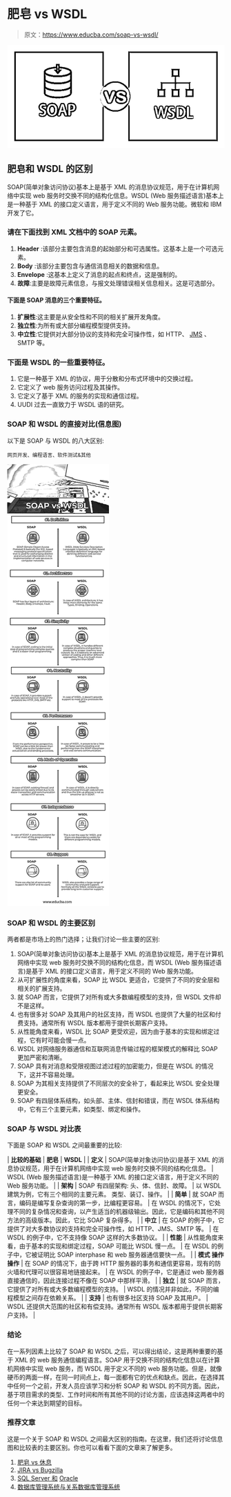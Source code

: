 # 肥皂 vs WSDL

> 原文：<https://www.educba.com/soap-vs-wsdl/>

![SOAP vs WSDL](img/d9bb2fb7bb463bb6d72819f4108c1059.png)



## 肥皂和 WSDL 的区别

SOAP(简单对象访问协议)基本上是基于 XML 的消息协议规范，用于在计算机网络中实现 web 服务时交换不同的结构化信息。WSDL (Web 服务描述语言)基本上是一种基于 XML 的接口定义语言，用于定义不同的 Web 服务功能。微软和 IBM 开发了它。

### 请在下面找到 XML 文档中的 SOAP 元素。

1.  **Header** :该部分主要包含消息的起始部分和可选属性。这基本上是一个可选元素。
2.  **Body** :该部分主要包含与通信消息相关的数据和信息。
3.  **Envelope** :这基本上定义了消息的起点和终点，这是强制的。
4.  **故障**:主要是故障元素信息，与报文处理错误相关信息相关。这是可选部分。

#### 下面是 SOAP 消息的三个重要特征。

1.  **扩展性**:这主要是从安全性和不同的相关扩展开发角度。
2.  **独立性**:为所有或大部分编程模型提供支持。
3.  **中立性**:它提供对大部分协议的支持和完全可操作性，如 HTTP、 [JMS](https://www.educba.com/what-is-jms/) 、SMTP 等。

### 下面是 WSDL 的一些重要特征。

1.  它是一种基于 XML 的协议，用于分散和分布式环境中的交换过程。
2.  它定义了 web 服务访问过程及其操作。
3.  它定义了基于 XML 的服务的实现和通信过程。
4.  UUDI 过去一直致力于 WSDL 语的研究。

### SOAP 和 WSDL 的直接对比(信息图)

以下是 SOAP 与 WSDL 的八大区别:

<small>网页开发、编程语言、软件测试&其他</small>

![SOAP vs WSDL Infographics](img/3142e145be46738c87f971362a788a85.png)



### SOAP 和 WSDL 的主要区别

两者都是市场上的热门选择；让我们讨论一些主要的区别:

1.  SOAP(简单对象访问协议)基本上是基于 XML 的消息协议规范，用于在计算机网络中实现 web 服务时交换不同的结构化信息，而 WSDL (Web 服务描述语言)是基于 XML 的接口定义语言，用于定义不同的 Web 服务功能。
2.  从可扩展性的角度来看，SOAP 比 WSDL 更适合，它提供了不同的安全层和相关的扩展支持。
3.  就 SOAP 而言，它提供了对所有或大多数编程模型的支持，但 WSDL 文件却不是这样。
4.  也有很多对 SOAP 及其用户的社区支持，而 WSDL 也提供了大量的社区和付费支持。通常所有 WSDL 版本都用于提供长期客户支持。
5.  从性能角度来看，WSDL 比 SOAP 更受欢迎，因为由于基本的实现和绑定过程，它有时可能会慢一点。
6.  WSDL 对网络服务器通信和互联网消息传输过程的框架模式的解释比 SOAP 更加严密和清晰。
7.  SOAP 具有对消息和受限视图过滤过程的加密能力，但是在 WSDL 的情况下，这并不容易处理。
8.  SOAP 为其相关支持提供了不同层次的安全补丁，看起来比 WSDL 安全处理更安全。
9.  SOAP 有四层体系结构，如头部、主体、信封和错误，而在 WSDL 体系结构中，它有三个主要元素，如类型、绑定和操作。

### SOAP 与 WSDL 对比表

下面是 SOAP 和 WSDL 之间最重要的比较:

| **比较的基础** | **肥皂** | **WSDL** |
| **定义** | SOAP(简单对象访问协议)是基于 XML 的消息协议规范，用于在计算机网络中实现 web 服务时交换不同的结构化信息。 | WSDL (Web 服务描述语言)是一种基于 XML 的接口定义语言，用于定义不同的 Web 服务功能。 |
| **架构** | SOAP 有四层架构:
头、体、信封、故障。 | 以 WSDL 建筑为例，它有三个相同的主要元素。
类型、装订、操作。 |
| **简单** | 就 SOAP 而言，编码是编写复杂查询的第一步，比编程更容易。 | 在 WSDL 的情况下，它处理不同的复杂情况和查询，以产生适当的机器级输出。因此，它是编码和其他不同方法的高级版本。因此，它比 SOAP 复杂得多。 |
| **中立** | 在 SOAP 的例子中，它提供了对大多数协议的支持和完全可操作性，如 HTTP、JMS、SMTP 等。 | 在 WSDL 的例子中，它不支持像 SOAP 这样的大多数协议。 |
| **性能** | 从性能角度来看，由于基本的实现和绑定过程，SOAP 可能比 WSDL 慢一点。 | 在 WSDL 的例子中，它被证明比 SOAP interphase 和 web 服务器通信要快一点。 |
| **模式** **操作** **操作** | 在 SOAP 的情况下，由于跨 HTTP 服务器的事务和通信更容易，现有的防火墙和代理可以很容易地链接起来。 | 在 WSDL 的例子中，它是通过 web 服务器直接通信的，因此连接过程不像在 SOAP 中那样平滑。 |
| **独立** | 就 SOAP 而言，它提供了对所有或大多数编程模型的支持。 | WSDL 的情况并非如此，不同的编程模型之间存在依赖关系。 |
| **支持** | 也有很多社区支持 SOAP 及其用户。 | WSDL 还提供大范围的社区和有偿支持。通常所有 WSDL 版本都用于提供长期客户支持。 |

### 结论

在一系列因素上比较了 SOAP 和 WSDL 之后，可以得出结论，这是两种重要的基于 XML 的 web 服务通信编程语言。SOAP 用于交换不同的结构化信息以在计算机网络中实现 web 服务，而 WSDL 用于定义不同的 web 服务功能。但是，就像硬币的两面一样，在同一时间点上，每一面都有它的优点和缺点。因此，在选择其中任何一个之前，开发人员应该学习和分析 SOAP 和 WSDL 的不同方面。因此，基于项目需求的类型、工作时间和所有其他不同的讨论方面，应该选择这两者中的任何一个来达到期望的目标。

### 推荐文章

这是一个关于 SOAP 和 WSDL 之间最大区别的指南。在这里，我们还将讨论信息图和比较表的主要区别。你也可以看看下面的文章来了解更多。

1.  [肥皂 vs 休息](https://www.educba.com/soap-vs-rest/)
2.  [JIRA vs Bugzilla](https://www.educba.com/jira-vs-bugzilla/)
3.  [SQL Server 和](https://www.educba.com/oracle-vs-sql-server/) [Oracle](https://www.educba.com/oracle-vs-sql-server/)
4.  [数据库管理系统与关系数据库管理系统](https://www.educba.com/dbms-vs-rdbms/)





